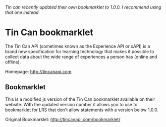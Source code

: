 *Tin can recently updated their own bookmarklet to 1.0.0. I recommend using that one instead.*

Tin Can bookmarklet
================

The Tin Can API (sometimes known as the Experience API or xAPI) is a brand new specification for learning technology that makes it possible to collect data about the wide range of experiences a person has (online and offline).

Homepage: http://tincanapi.com

## Bookmarklet
This is a modified js version of the Tin Can bookmarklet available on their website. With the updated version number it allows you to use to bookmarklet for LRS that don't allow statements with a version below 1.0.0. 

Original Bookmarklet: http://tincanapi.com/bookmarklet/
